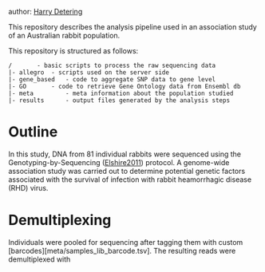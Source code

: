 author: [Harry Detering](mailto:harald.detering@gmail.com)

This repository describes the analysis pipeline used in an association study of an Australian rabbit population.

This repository is structured as follows:
```
/		- basic scripts to process the raw sequencing data
|- allegro	- scripts used on the server side
|- gene_based	- code to aggregate SNP data to gene level
|- GO		- code to retrieve Gene Ontology data from Ensembl db
|- meta         - meta information about the population studied
|- results      - output files generated by the analysis steps
```

# Outline

In this study, DNA from 81 individual rabbits were sequenced using the Genotyping-by-Sequencing ([Elshire2011][1]) protocol. A genome-wide association study was carried out to determine potential genetic factors associated with the survival of infection with rabbit heamorrhagic disease (RHD) virus.

# Demultiplexing

Individuals were pooled for sequencing after tagging them with custom [barcodes][meta/samples_lib_barcode.tsv]. The resulting reads were demultiplexed with

[1]: https://doi.org/10.1371/journal.pone.0019379

